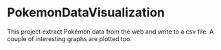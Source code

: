 # PokemonDataVisualization
This project extract Pokémon data from the web and write to a csv file.
A couple of interesting graphs are plotted too.